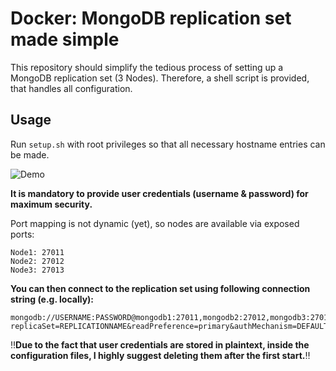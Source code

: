 
# Docker: MongoDB replication set made simple
This repository should simplify the tedious process of setting up a MongoDB replication set (3 Nodes). Therefore, a shell script is provided, that handles all configuration.

## Usage
Run `setup.sh` with root privileges so that all necessary hostname entries can be made.

![Demo](https://github.com/francois-egner/docker-mongodb-replication-set/blob/main/docker-demo.gif)

**It is mandatory to provide user credentials (username & password) for maximum security.**

Port mapping is not dynamic (yet), so nodes are available via exposed ports:

    Node1: 27011
    Node2: 27012
    Node3: 27013

**You can then connect to the replication set using following connection string (e.g. locally):**

    mongodb://USERNAME:PASSWORD@mongodb1:27011,mongodb2:27012,mongodb3:27013/admin?replicaSet=REPLICATIONNAME&readPreference=primary&authMechanism=DEFAULT&authSource=admin


‼️**Due to the fact that user credentials are stored in plaintext, inside the configuration files, I highly suggest deleting them after the first start.**‼️


